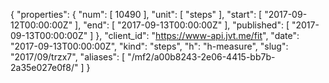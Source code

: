 {
  "properties": {
    "num": [
      10490
    ],
    "unit": [
      "steps"
    ],
    "start": [
      "2017-09-12T00:00:00Z"
    ],
    "end": [
      "2017-09-13T00:00:00Z"
    ],
    "published": [
      "2017-09-13T00:00:00Z"
    ]
  },
  "client_id": "https://www-api.jvt.me/fit",
  "date": "2017-09-13T00:00:00Z",
  "kind": "steps",
  "h": "h-measure",
  "slug": "2017/09/trzx7",
  "aliases": [
    "/mf2/a00b8243-2e06-4415-bb7b-2a35e027e0f8/"
  ]
}
